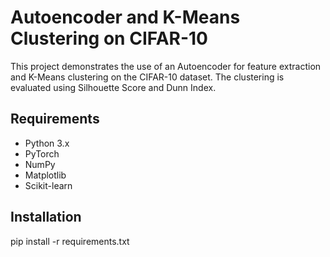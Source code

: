 # Autoencoder and K-Means Clustering on CIFAR-10

This project demonstrates the use of an Autoencoder for feature extraction and K-Means clustering on the CIFAR-10 dataset. The clustering is evaluated using Silhouette Score and Dunn Index.

## Requirements
- Python 3.x
- PyTorch
- NumPy
- Matplotlib
- Scikit-learn

## Installation
pip install -r requirements.txt